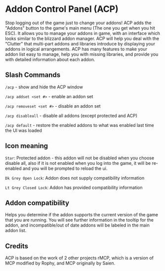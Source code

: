 # Addon Control Panel (ACP)
Stop logging out of the game just to change your addons!
ACP adds the "Addons" button to the game's main menu (The one you get when you hit ESC). It allows you to manage your addons in game, with an interface which looks similar to the blizzard addon manager. ACP will help you deal with the "Clutter" that multi-part addons and libraries introduce by displaying your addons in logical arrangements. ACP has many features to make your addon list easy to manage, help you with missing libraries, and provide you with detailed information about each addon.

## Slash Commands
`/acp` - show and hide the ACP window

`/acp addset <set #>` - enable an addon set

`/acp removeset <set #>` - disable an addon set

`/acp disableall` - disable all addons (except protected and ACP)

`/acp default` - restore the enabled addons to what was enabled last time the UI was loaded

## Icon meaning
`Star`: Protected addon - this addon will not be disabled when you choose disable all, also if it is not enabled when you log into the game, it will be re-enabled and you will be prompted to reload the ui.

`Dk Grey Open Lock`: Addon does not supply compatibility information

`Lt Grey Closed Lock`: Addon has provided compatibility information

## Addon compatibility

Helps you determine if the addon supports the current version of the game that you are running. You will see further information in the tooltip for the addon, and incompatible/out of date addons will be labeled in the main addon list.

## Credits
ACP is based on the work of 2 other projects rMCP, which is a version of MCP modified by Rophy, and MCP originally by Saien.